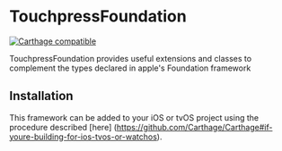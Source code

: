 # TouchpressFoundation

[![Carthage compatible](https://img.shields.io/badge/Carthage-compatible-4BC51D.svg?style=flat)](https://github.com/Carthage/Carthage)

TouchpressFoundation provides useful extensions and classes to complement the types declared in apple's Foundation framework

## Installation

This framework can be added to your iOS or tvOS project using the procedure described [here] (https://github.com/Carthage/Carthage#if-youre-building-for-ios-tvos-or-watchos).
